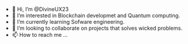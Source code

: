 - 👋 Hi, I’m @DivineUX23
- 👀 I’m interested in Blockchain developmet and Quantum computing.
- 🌱 I’m currently learning Sofware engineering.
- 💞️ I’m looking to collaborate on projects that solves wicked problems.
- 📫 How to reach me ...

<!---
DivineUX23/DivineUX23 is a ✨ special ✨ repository because its `README.md` (this file) appears on your GitHub profile.
You can click the Preview link to take a look at your changes.
--->
